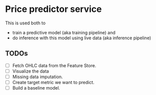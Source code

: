 # Price predictor service

This is used both to

- train a predictive model (aka training pipeline) and
- do inference with this model using live data (aka inference pipeline)

## TODOs

- [ ] Fetch OHLC data from the Feature Store.
- [ ] Visualize the data
- [ ] Missing data imputation.
- [ ] Create target metric we want to predict.
- [ ] Build a baseline model.